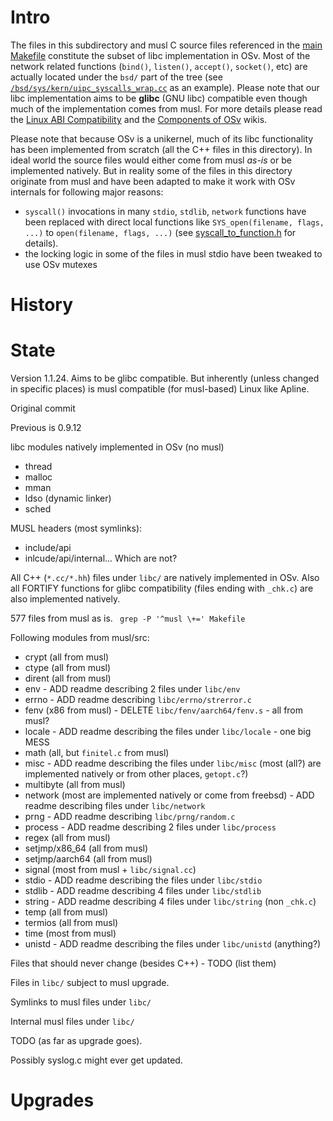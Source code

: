 # Intro
The files in this subdirectory and musl C source files referenced in the [main Makefile](/Makefile) constitute the subset of libc implementation in OSv. Most of the network related functions (`bind()`, `listen()`, `accept()`, `socket()`, etc) are actually located under the `bsd/` part of the tree (see  [`/bsd/sys/kern/uipc_syscalls_wrap.cc`](/bsd/sys/kern/uipc_syscalls_wrap.cc) as an example). Please note that our libc implementation aims to be **glibc** (GNU libc) compatible even though much of the implementation comes from musl. For more details please read the [Linux ABI Compatibility](https://github.com/cloudius-systems/osv/wiki/OSv-Linux-ABI-Compatibility) and the [Components of OSv](https://github.com/cloudius-systems/osv/wiki/Components-of-OSv) wikis.

Please note that because OSv is a unikernel, much of its libc functionality has been implemented from scratch (all the C++ files in this directory). In ideal world the source files would either come from musl *as-is* or be implemented natively. But in reality some of the files in this directory originate from musl and have been adapted to make it work with OSv internals for following major reasons:
* `syscall()` invocations in many `stdio`, `stdlib`, `network` functions have been replaced with direct local functions like `SYS_open(filename, flags, ...)` to `open(filename, flags, ...)` (see [syscall_to_function.h](libc/syscall_to_function.h) for details).
* the locking logic in some of the files in musl stdio have been tweaked to use OSv mutexes

# History

# State

Version 1.1.24. Aims to be glibc compatible. But inherently (unless changed in specific places) is musl compatible (for musl-based) Linux like Apline.

Original commit

Previous is 0.9.12

libc modules natively implemented in OSv (no musl)
* thread
* malloc
* mman
* ldso (dynamic linker)
* sched

MUSL headers (most symlinks):
* include/api
* inlcude/api/internal...
Which are not?

All C++ (`*.cc/*.hh`) files under `libc/` are natively implemented in OSv. Also all FORTIFY functions for glibc compatibility (files ending with `_chk.c`) are also implemented natively.

577 files from musl as is.
``` grep -P '^musl \+=' Makefile```

Following modules from musl/src:

* crypt (all from musl)
* ctype (all from musl)
* dirent (all from musl)
* env - ADD readme describing 2 files under `libc/env`
* errno - ADD readme describing `libc/errno/strerror.c`
* fenv (x86 from musl) - DELETE `libc/fenv/aarch64/fenv.s` - all from musl?
* locale - ADD readme describing the files under `libc/locale` - one big MESS
* math (all, but `finitel.c` from musl)
* misc - ADD readme describing the files under `libc/misc` (most (all?) are implemented natively or from other places, `getopt.c`?)
* multibyte (all from musl)
* network (most are implemented natively or come from freebsd) - ADD readme describing files under `libc/network`
* prng - ADD readme describing `libc/prng/random.c`
* process - ADD readme describing 2 files under `libc/process`
* regex (all from musl)
* setjmp/x86_64 (all from musl)
* setjmp/aarch64 (all from musl)
* signal (most from musl + `libc/signal.cc`)
* stdio - ADD readme describing the files under `libc/stdio` 
* stdlib - ADD readme describing 4 files under `libc/stdlib` 
* string - ADD readme describing 4 files under `libc/string` (non `_chk.c`)
* temp (all from musl)
* termios (all from musl)
* time (most from musl)
* unistd - ADD readme describing the files under `libc/unistd` (anything?)

Files that should never change (besides C++) - TODO (list them)

Files in `libc/` subject to musl upgrade.

Symlinks to musl files under `libc/`

Internal musl files under `libc/`

TODO (as far as upgrade goes).

Possibly syslog.c might ever get updated.

# Upgrades
